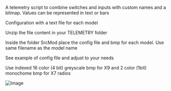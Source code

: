 A telemetry script to combine switches and inputs with custom names and a bitmap. Values can be represented in text or bars

Configuration with a text file for each model

Unzip the file content in your TELEMETRY folder

Inside the folder SrcMod place the config file and bmp for each model. Use same filename as the model name

See example of config file and adjust to your needs

Use indexed 16 color (4 bit) greyscale bmp for X9 and 2 color (1bit) monochome bmp for X7 radios

![Image](../blob/master/images/1.png?raw=true)
